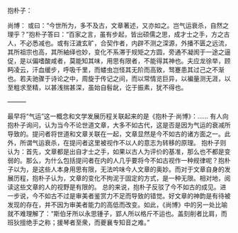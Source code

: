 抱朴子：

尚博：
或曰：“今世所为，多不及古，文章著述，又亦如之。岂气运衰杀，自然之理乎？”抱朴子答曰：“百家之言，虽有步起，皆出硕儒之思，成才士之手，方之古人，不必悉减也。或有汪濊玄旷，合契作者，内辟不测之深源，外播不匮之远流，其所祖宗也高，其所紬绎也妙，变化不系滞于规矩之方圆，旁通不凝阂于一途之逼促，是以偏嗜酸咸者，莫能知其味，用思有限者，不能得其神也。夫应龙徐举，顾眄凌云，汗血缓步，呼吸千里，而蝼虫岂怪其无阶而高致，驽蹇患其过己之不渐也。若夫驰骤于诗论之中，周旋于传记之间，而以常情览巨异，以褊量测无涯，以至粗求至精，以甚浅揣甚深，虽始自髫龀，讫于振素，犹不得也。

———

最早将“气运”这一概念和文学发展历程关联起来的是《抱朴子·尚博》：……
有人向抱朴子询问，认为当今不论世道文章，大多不如古代，这是否是因为气运的衰减所导致的。提问者将世道和文章关联在一起，文章显然是今不如古的诸方面之一。此外，所谓气运衰杀，在提问者这里被视作不以人的意志为转移的原理。
抱朴子则认为：首先，文章都是出自才士之手，如果以古人为评价的基准，那么也不都是变弱的。那么，为什么包括提问者在内的人几乎要将今不如古视作一种规律呢？抱朴子以为，是这些人本身用思有限，无法吟味今人文章的奥妙。而对于文章自身的发展历程，抱朴子认为，文章的变化不拘泥于固定的方式，是一种无限。相对地，阅读这些文章的人的视野是有限的。
总的来说，抱朴子反驳了今不如古的成见。进一步说，今不如古不过是审美者鉴赏力不足而导致的错觉。好文章的神韵是有待被发现的存在，并不因为审美者能力的高低而改变。如此，《尚博》中的另一处比喻就不难理解了：“斯伯牙所以永思锺子，郢人所以格斤不运也。盖刻削者比肩，而班狄擅绝手之称；援琴者至衆，而夔襄专知音之难。”
